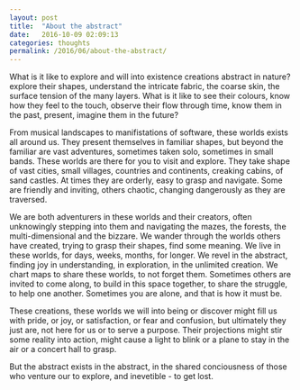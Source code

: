 ```yaml
---
layout: post
title:  "About the abstract"
date:   2016-10-09 02:09:13
categories: thoughts
permalink: /2016/06/about-the-abstract/
---
```

What is it like to explore and will into existence creations abstract in nature? explore their shapes, understand the intricate fabric, the coarse skin, the surface tension of the many layers. What is it like to see their colours, know how they feel to the touch, observe their flow through time, know them in the past, present, imagine them in the future?

From musical landscapes to manifistations of software, these worlds exists all around us. They present themselves in familiar shapes, but beyond the familiar are vast adventures, sometimes taken solo, sometimes in small bands. These worlds are there for you to visit and explore. They take shape of vast cities, small villages, countries and continents, creaking cabins, of sand castles. At times they are orderly, easy to grasp and navigate. Some are friendly and inviting, others chaotic, changing dangerously as they are traversed. 

We are both adventurers in these worlds and their creators, often unknowingly stepping into them and navigating the mazes, the forests, the multi-dimensional and the bizzare. We wander through the worlds others have created, trying to grasp their shapes, find some meaning. We live in these worlds, for days, weeks, months, for longer. We revel in the abstract, finding joy in understanding, in exploration, in the unlimited creation. We chart maps to share these worlds, to not forget them. Sometimes others are invited to come along, to build in this space together, to share the struggle, to help one another. Sometimes you are alone, and that is how it must be.

These creations, these worlds we will into being or discover might fill us with pride, or joy, or satisfaction, or fear and confusion, but ultimately they just are, not here for us or to serve a purpose. Their projections might stir some reality into action, might cause a light to blink or a plane to stay in the air or a concert hall to grasp.

But the abstract exists in the abstract, in the shared conciousness of those who venture our to explore, and inevetible - to get lost.
